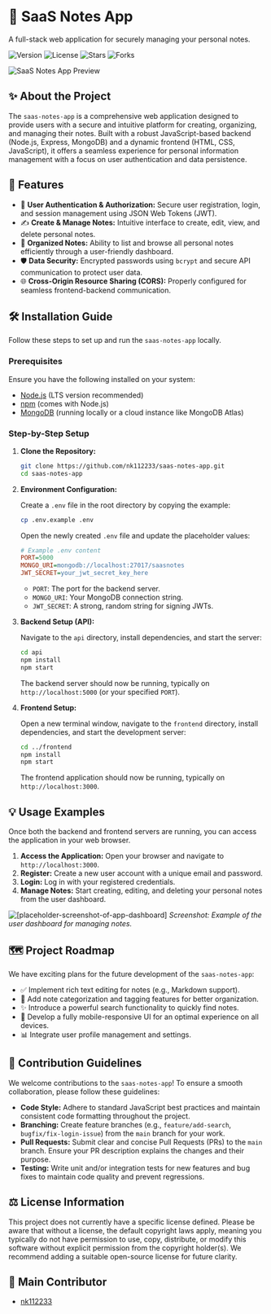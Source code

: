 # 📝 SaaS Notes App

A full-stack web application for securely managing your personal notes.

![Version](https://img.shields.io/badge/version-1.0.0-blue) ![License](https://img.shields.io/badge/license-None-red) ![Stars](https://img.shields.io/github/stars/nk112233/saas-notes-app?style=social) ![Forks](https://img.shields.io/github/forks/nk112233/saas-notes-app?style=social)

![SaaS Notes App Preview](/preview_example.png)


## ✨ About the Project

The `saas-notes-app` is a comprehensive web application designed to provide users with a secure and intuitive platform for creating, organizing, and managing their notes. Built with a robust JavaScript-based backend (Node.js, Express, MongoDB) and a dynamic frontend (HTML, CSS, JavaScript), it offers a seamless experience for personal information management with a focus on user authentication and data persistence.


## 🚀 Features

*   🔐 **User Authentication & Authorization:** Secure user registration, login, and session management using JSON Web Tokens (JWT).
*   ✍️ **Create & Manage Notes:** Intuitive interface to create, edit, view, and delete personal notes.
*   📂 **Organized Notes:** Ability to list and browse all personal notes efficiently through a user-friendly dashboard.
*   🛡️ **Data Security:** Encrypted passwords using `bcrypt` and secure API communication to protect user data.
*   🌐 **Cross-Origin Resource Sharing (CORS):** Properly configured for seamless frontend-backend communication.


## 🛠️ Installation Guide

Follow these steps to set up and run the `saas-notes-app` locally.

### Prerequisites

Ensure you have the following installed on your system:

*   [Node.js](https://nodejs.org/en/download/) (LTS version recommended)
*   [npm](https://www.npmjs.com/get-npm) (comes with Node.js)
*   [MongoDB](https://www.mongodb.com/try/download/community) (running locally or a cloud instance like MongoDB Atlas)

### Step-by-Step Setup

1.  **Clone the Repository:**

    ```bash
    git clone https://github.com/nk112233/saas-notes-app.git
    cd saas-notes-app
    ```

2.  **Environment Configuration:**

    Create a `.env` file in the root directory by copying the example:

    ```bash
    cp .env.example .env
    ```

    Open the newly created `.env` file and update the placeholder values:

    ```ini
    # Example .env content
    PORT=5000
    MONGO_URI=mongodb://localhost:27017/saasnotes
    JWT_SECRET=your_jwt_secret_key_here
    ```

    *   `PORT`: The port for the backend server.
    *   `MONGO_URI`: Your MongoDB connection string.
    *   `JWT_SECRET`: A strong, random string for signing JWTs.

3.  **Backend Setup (API):**

    Navigate to the `api` directory, install dependencies, and start the server:

    ```bash
    cd api
    npm install
    npm start
    ```

    The backend server should now be running, typically on `http://localhost:5000` (or your specified `PORT`).

4.  **Frontend Setup:**

    Open a new terminal window, navigate to the `frontend` directory, install dependencies, and start the development server:

    ```bash
    cd ../frontend
    npm install
    npm start
    ```

    The frontend application should now be running, typically on `http://localhost:3000`.


## 💡 Usage Examples

Once both the backend and frontend servers are running, you can access the application in your web browser.

1.  **Access the Application:** Open your browser and navigate to `http://localhost:3000`.
2.  **Register:** Create a new user account with a unique email and password.
3.  **Login:** Log in with your registered credentials.
4.  **Manage Notes:** Start creating, editing, and deleting your personal notes from the user dashboard.

![[placeholder-screenshot-of-app-dashboard]](/usage_dashboard.png)
_Screenshot: Example of the user dashboard for managing notes._


## 🗺️ Project Roadmap

We have exciting plans for the future development of the `saas-notes-app`:

*   ✅ Implement rich text editing for notes (e.g., Markdown support).
*   🚧 Add note categorization and tagging features for better organization.
*   ✨ Introduce a powerful search functionality to quickly find notes.
*   🚀 Develop a fully mobile-responsive UI for an optimal experience on all devices.
*   📊 Integrate user profile management and settings.


## 🤝 Contribution Guidelines

We welcome contributions to the `saas-notes-app`! To ensure a smooth collaboration, please follow these guidelines:

*   **Code Style:** Adhere to standard JavaScript best practices and maintain consistent code formatting throughout the project.
*   **Branching:** Create feature branches (e.g., `feature/add-search`, `bugfix/fix-login-issue`) from the `main` branch for your work.
*   **Pull Requests:** Submit clear and concise Pull Requests (PRs) to the `main` branch. Ensure your PR description explains the changes and their purpose.
*   **Testing:** Write unit and/or integration tests for new features and bug fixes to maintain code quality and prevent regressions.


## ⚖️ License Information

This project does not currently have a specific license defined. Please be aware that without a license, the default copyright laws apply, meaning you typically do not have permission to use, copy, distribute, or modify this software without explicit permission from the copyright holder(s). We recommend adding a suitable open-source license for future clarity.


## 👤 Main Contributor

*   [nk112233](https://github.com/nk112233)